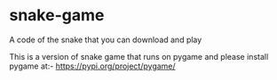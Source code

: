 # snake-game
A code of the snake that you can download and play

This is a version of snake game that runs on pygame and please install pygame at:- https://pypi.org/project/pygame/

